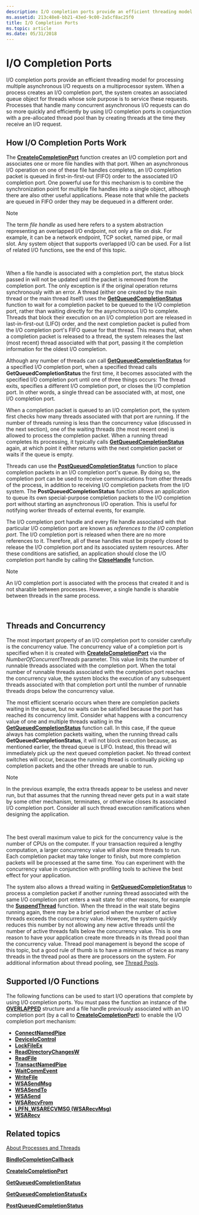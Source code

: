 ```yaml
---
description: I/O completion ports provide an efficient threading model for processing multiple asynchronous I/O requests on a multiprocessor system.
ms.assetid: 213c48e8-bb21-43ed-9c00-2a5cf8ac25f0
title: I/O Completion Ports
ms.topic: article
ms.date: 05/31/2018
---
```


# I/O Completion Ports

I/O completion ports provide an efficient threading model for processing multiple asynchronous I/O requests on a multiprocessor system. When a process creates an I/O completion port, the system creates an associated queue object for threads whose sole purpose is to service these requests. Processes that handle many concurrent asynchronous I/O requests can do so more quickly and efficiently by using I/O completion ports in conjunction with a pre-allocated thread pool than by creating threads at the time they receive an I/O request.

## How I/O Completion Ports Work

The [**CreateIoCompletionPort**](createiocompletionport.md) function creates an I/O completion port and associates one or more file handles with that port. When an asynchronous I/O operation on one of these file handles completes, an I/O completion packet is queued in first-in-first-out (FIFO) order to the associated I/O completion port. One powerful use for this mechanism is to combine the synchronization point for multiple file handles into a single object, although there are also other useful applications. Please note that while the packets are queued in FIFO order they may be dequeued in a different order.

> [!Note]
>
> The term *file handle* as used here refers to a system abstraction representing an overlapped I/O endpoint, not only a file on disk. For example, it can be a network endpoint, TCP socket, named pipe, or mail slot. Any system object that supports overlapped I/O can be used. For a list of related I/O functions, see the end of this topic.

 

When a file handle is associated with a completion port, the status block passed in will not be updated until the packet is removed from the completion port. The only exception is if the original operation returns synchronously with an error. A thread (either one created by the main thread or the main thread itself) uses the [**GetQueuedCompletionStatus**](/windows/win32/api/ioapiset/nf-ioapiset-getqueuedcompletionstatus) function to wait for a completion packet to be queued to the I/O completion port, rather than waiting directly for the asynchronous I/O to complete. Threads that block their execution on an I/O completion port are released in last-in-first-out (LIFO) order, and the next completion packet is pulled from the I/O completion port's FIFO queue for that thread. This means that, when a completion packet is released to a thread, the system releases the last (most recent) thread associated with that port, passing it the completion information for the oldest I/O completion.

Although any number of threads can call [**GetQueuedCompletionStatus**](/windows/win32/api/ioapiset/nf-ioapiset-getqueuedcompletionstatus) for a specified I/O completion port, when a specified thread calls **GetQueuedCompletionStatus** the first time, it becomes associated with the specified I/O completion port until one of three things occurs: The thread exits, specifies a different I/O completion port, or closes the I/O completion port. In other words, a single thread can be associated with, at most, one I/O completion port.

When a completion packet is queued to an I/O completion port, the system first checks how many threads associated with that port are running. If the number of threads running is less than the concurrency value (discussed in the next section), one of the waiting threads (the most recent one) is allowed to process the completion packet. When a running thread completes its processing, it typically calls [**GetQueuedCompletionStatus**](/windows/win32/api/ioapiset/nf-ioapiset-getqueuedcompletionstatus) again, at which point it either returns with the next completion packet or waits if the queue is empty.

Threads can use the [**PostQueuedCompletionStatus**](postqueuedcompletionstatus.md) function to place completion packets in an I/O completion port's queue. By doing so, the completion port can be used to receive communications from other threads of the process, in addition to receiving I/O completion packets from the I/O system. The **PostQueuedCompletionStatus** function allows an application to queue its own special-purpose completion packets to the I/O completion port without starting an asynchronous I/O operation. This is useful for notifying worker threads of external events, for example.

The I/O completion port handle and every file handle associated with that particular I/O completion port are known as *references to the I/O completion port*. The I/O completion port is released when there are no more references to it. Therefore, all of these handles must be properly closed to release the I/O completion port and its associated system resources. After these conditions are satisfied, an application should close the I/O completion port handle by calling the [**CloseHandle**](/windows/desktop/api/handleapi/nf-handleapi-closehandle) function.

> [!Note]
>
> An I/O completion port is associated with the process that created it and is not sharable between processes. However, a single handle is sharable between threads in the same process.

 

## Threads and Concurrency

The most important property of an I/O completion port to consider carefully is the concurrency value. The concurrency value of a completion port is specified when it is created with [**CreateIoCompletionPort**](createiocompletionport.md) via the *NumberOfConcurrentThreads* parameter. This value limits the number of runnable threads associated with the completion port. When the total number of runnable threads associated with the completion port reaches the concurrency value, the system blocks the execution of any subsequent threads associated with that completion port until the number of runnable threads drops below the concurrency value.

The most efficient scenario occurs when there are completion packets waiting in the queue, but no waits can be satisfied because the port has reached its concurrency limit. Consider what happens with a concurrency value of one and multiple threads waiting in the [**GetQueuedCompletionStatus**](/windows/win32/api/ioapiset/nf-ioapiset-getqueuedcompletionstatus) function call. In this case, if the queue always has completion packets waiting, when the running thread calls **GetQueuedCompletionStatus**, it will not block execution because, as mentioned earlier, the thread queue is LIFO. Instead, this thread will immediately pick up the next queued completion packet. No thread context switches will occur, because the running thread is continually picking up completion packets and the other threads are unable to run.

> [!Note]
>
> In the previous example, the extra threads appear to be useless and never run, but that assumes that the running thread never gets put in a wait state by some other mechanism, terminates, or otherwise closes its associated I/O completion port. Consider all such thread execution ramifications when designing the application.

 

The best overall maximum value to pick for the concurrency value is the number of CPUs on the computer. If your transaction required a lengthy computation, a larger concurrency value will allow more threads to run. Each completion packet may take longer to finish, but more completion packets will be processed at the same time. You can experiment with the concurrency value in conjunction with profiling tools to achieve the best effect for your application.

The system also allows a thread waiting in [**GetQueuedCompletionStatus**](/windows/win32/api/ioapiset/nf-ioapiset-getqueuedcompletionstatus) to process a completion packet if another running thread associated with the same I/O completion port enters a wait state for other reasons, for example the [**SuspendThread**](/windows/desktop/api/processthreadsapi/nf-processthreadsapi-suspendthread) function. When the thread in the wait state begins running again, there may be a brief period when the number of active threads exceeds the concurrency value. However, the system quickly reduces this number by not allowing any new active threads until the number of active threads falls below the concurrency value. This is one reason to have your application create more threads in its thread pool than the concurrency value. Thread pool management is beyond the scope of this topic, but a good rule of thumb is to have a minimum of twice as many threads in the thread pool as there are processors on the system. For additional information about thread pooling, see [Thread Pools](/windows/desktop/ProcThread/thread-pools).

## Supported I/O Functions

The following functions can be used to start I/O operations that complete by using I/O completion ports. You must pass the function an instance of the [**OVERLAPPED**](/windows/desktop/api/minwinbase/ns-minwinbase-overlapped) structure and a file handle previously associated with an I/O completion port (by a call to [**CreateIoCompletionPort**](createiocompletionport.md)) to enable the I/O completion port mechanism:

-   [**ConnectNamedPipe**](/windows/desktop/api/namedpipeapi/nf-namedpipeapi-connectnamedpipe)
-   [**DeviceIoControl**](/windows/desktop/api/ioapiset/nf-ioapiset-deviceiocontrol)
-   [**LockFileEx**](/windows/desktop/api/FileAPI/nf-fileapi-lockfileex)
-   [**ReadDirectoryChangesW**](/windows/desktop/api/WinBase/nf-winbase-readdirectorychangesw)
-   [**ReadFile**](/windows/desktop/api/FileAPI/nf-fileapi-readfile)
-   [**TransactNamedPipe**](/windows/desktop/api/namedpipeapi/nf-namedpipeapi-transactnamedpipe)
-   [**WaitCommEvent**](/windows/desktop/api/winbase/nf-winbase-waitcommevent)
-   [**WriteFile**](/windows/desktop/api/FileAPI/nf-fileapi-writefile)
-   [**WSASendMsg**](/windows/desktop/api/winsock2/nf-winsock2-wsasendmsg)
-   [**WSASendTo**](/windows/desktop/api/winsock2/nf-winsock2-wsasendto)
-   [**WSASend**](/windows/desktop/api/winsock2/nf-winsock2-wsasend)
-   [**WSARecvFrom**](/windows/desktop/api/winsock2/nf-winsock2-wsarecvfrom)
-   [**LPFN_WSARECVMSG (WSARecvMsg)**](/windows/win32/api/mswsock/nc-mswsock-lpfn_wsarecvmsg)
-   [**WSARecv**](/windows/desktop/api/winsock2/nf-winsock2-wsarecv)

## Related topics

<dl> <dt>


</dt> <dt>

[About Processes and Threads](/windows/desktop/ProcThread/about-processes-and-threads)
</dt> <dt>

[**BindIoCompletionCallback**](/windows/desktop/api/winbase/nf-winbase-bindiocompletioncallback)
</dt> <dt>

[**CreateIoCompletionPort**](createiocompletionport.md)
</dt> <dt>

[**GetQueuedCompletionStatus**](/windows/win32/api/ioapiset/nf-ioapiset-getqueuedcompletionstatus)
</dt> <dt>

[**GetQueuedCompletionStatusEx**](getqueuedcompletionstatusex-func.md)
</dt> <dt>

[**PostQueuedCompletionStatus**](postqueuedcompletionstatus.md)
</dt> </dl>

 

 
